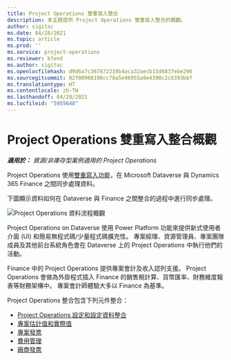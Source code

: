 ```yaml
---
title: Project Operations 雙重寫入整合
description: 本主題提供 Project Operations 雙重寫入整合的概觀。
author: sigitac
ms.date: 04/28/2021
ms.topic: article
ms.prod: ''
ms.service: project-operations
ms.reviewer: kfend
ms.author: sigitac
ms.openlocfilehash: d9d6a7c367872219b4aca32aecb15d6837ebe296
ms.sourcegitcommit: 02f00960198cc78a5e96955a9e4390c2c6393bbf
ms.translationtype: HT
ms.contentlocale: zh-TW
ms.lasthandoff: 04/28/2021
ms.locfileid: "5955648"
---
```

# <a name="project-operations-dual-write-integration-overview"></a>Project Operations 雙重寫入整合概觀

_**適用於：** 資源/非庫存型案例適用的 Project Operations_

Project Operations 使用[雙重寫入功能](/dynamics365/fin-ops-core/dev-itpro/data-entities/dual-write/dual-write-home-page)，在 Microsoft Dataverse 與 Dynamics 365 Finance 之間同步處理資料。

下圖顯示資料如何在 Dataverse 與 Finance 之間整合的過程中進行同步處理。

![Project Operations 資料流程概觀](./media/ProjectOperationsFlows.jpg)

Project Operations on Dataverse 使用 Power Platform 功能來提供新式使用者介面 (UI) 和簡易無程式碼/少量程式碼擴充性。 專案經理、資源管理員、專案團隊成員及其他前台系統角色會在 Dataverse 上的 Project Operations 中執行他們的活動。

Finance 中的 Project Operations 提供專案會計及收入認列支援。 Project Operations 會做為外掛程式插入 Finance 的銷售稅計算、貨幣匯率、財務維度報表等財務架構中。 專案會計師體驗大多以 Finance 為基準。

Project Operations 整合包含下列元件整合：


- [Project Operations 設定和設定資料整合](resource-dual-write-setup-integration.md) 
- [專案估計值和實際值](resource-dual-write-estimates-actuals.md)
- [專案發票](resource-dual-write-project-invoice.md)
- [費用管理](resource-dual-write-expense.md)
- [廠商發票](resource-dual-write-vendor-invoice.md)
